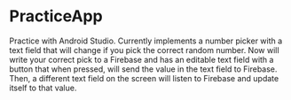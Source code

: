 # PracticeApp
Practice with Android Studio.
Currently implements a number picker with a text field that will change if you pick the correct random number.  Now will write your correct pick to a Firebase and has an editable text field with a button that when pressed, will send the value in the text field to Firebase.  Then, a different text field on the screen will listen to Firebase and update itself to that value.  
